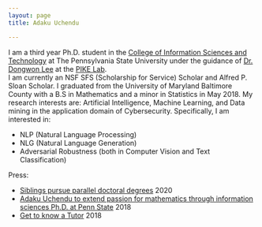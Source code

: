 ```yaml
---
layout: page
title: Adaku Uchendu 

---
```

I am a third year Ph.D. student in the [College of Information Sciences and Technology](https://ist.psu.edu/) at The
Pennsylvania State University under the guidance of [Dr. Dongwon Lee](http://pike.psu.edu/dongwon/) at the [PIKE Lab](http://pike.psu.edu/).  
I am currently an NSF SFS (Scholarship for Service) Scholar and Alfred P. Sloan Scholar. 
I graduated from the University of Maryland Baltimore County with a B.S in Mathematics and a minor 
in Statistics in May 2018.
My research interests are: Artificial Intelligence, Machine Learning, and Data mining in the application domain of Cybersecurity. 
Specifically, I am interested in:
* NLP (Natural Language Processing)
* NLG (Natural Language Generation) 
* Adversarial Robustness (both in Computer Vision and Text Classification)



Press:
* [Siblings pursue parallel doctoral degrees](https://news.psu.edu/story/629083/2020/08/20/academics/siblings-pursue-parallel-doctoral-degrees) 2020
* [Adaku Uchendu to extend passion for mathematics through information sciences Ph.D. at Penn State](https://news.umbc.edu/adaku-uchendu-to-extend-passion-for-mathematics-through-information-sciences-ph-d-at-penn-state/) 2018
* [Get to know a Tutor](https://lrc.umbc.edu/tutor/get-to-know-a-tutor/adaku-uchendu/) 2018
